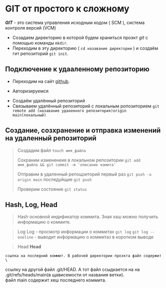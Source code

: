 # GIT от простого к сложному
   
***GIT*** - это система управления исходным кодом ( SCM ), система 
контроля версий (VCM)
</br>
* Созадаем директорию в которой будем храниться проэкт _git_ c помощью команды `mkdir`.
* Переходим в эту директорию ( `cd назавание директории` ) и создаём гит репозиторий `git init`.

## Подключение к удааленному репозиторию

+ Переходим на сайт [github](https://www.hithub.com 'гитхаб').
- Авторизируемся 
+ Создаём удалённый репозиторий
+ Связываем удалённый репозиторий с локальным ропозиторием `git remote add (назавание удаоенного репозитория)origin  main(локальный)`

## Создание, созхранение и отправка изменений на удаленный репозиторий

> Создадим файл `touch имя_файла`
>
> Сохраним измененеия в локальном репозитории `git add имя_файла && git commit -m 'описание комита'`
>
> Отправим в удаленный репощзиторий первый раз `git push -u origin main` последуйщие `git push`
>
> Проверим состояние `git status`


## Hash, Log, Head

>Hash
	основной индификатор коммита. Зная хаш можно получить информацию о коммите.

>Log
	Log - просмотр информации о коммитах `git log`
	`git log --oneline` - выводит информацию о коммитаз в коротком выводе

>Head
	**Head**
  
	ссылка на последний коммит. В рабочей директории проэкта файл содержит \
ссылку на другой файл .git/HEAD. А тот файл ссыдкается на на .git/refs/heads/main(в щависемости от названия ветки).\
 файл main содержит хеш последнего коммита.  
